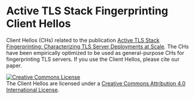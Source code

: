 # Active TLS Stack Fingerprinting Client Hellos

Client Hellos (CHs) related to the publication [Active TLS Stack Fingerprinting: Characterizing TLS Server Deployments at Scale](https://active-tls-fingerprinting.github.io/).
The CHs have been empirically optimized to be used as general-purpose CHs for fingerprinting TLS servers.
If you use the Client Hellos, please cite our paper.

<a rel="license" href="http://creativecommons.org/licenses/by/4.0/"><img alt="Creative Commons License" style="border-width:0" src="https://i.creativecommons.org/l/by/4.0/88x31.png" /></a><br />The Client Hellos are licensed under a <a rel="license" href="http://creativecommons.org/licenses/by/4.0/">Creative Commons Attribution 4.0 International License</a>.
